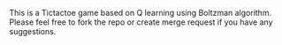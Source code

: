 This is a Tictactoe game based on Q learning using Boltzman algorithm.
Please feel free to fork the repo or create merge request if you have any 
suggestions.